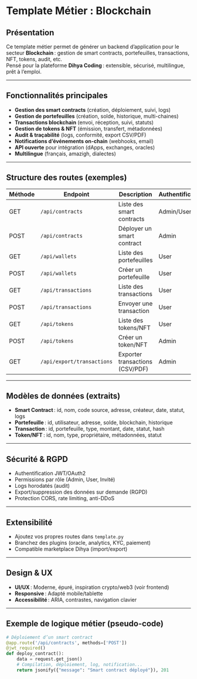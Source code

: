# Template Métier : Blockchain

## Présentation

Ce template métier permet de générer un backend d’application pour le secteur **Blockchain** : gestion de smart contracts, portefeuilles, transactions, NFT, tokens, audit, etc.  
Pensé pour la plateforme **Dihya Coding** : extensible, sécurisé, multilingue, prêt à l’emploi.

---

## Fonctionnalités principales

- **Gestion des smart contracts** (création, déploiement, suivi, logs)
- **Gestion de portefeuilles** (création, solde, historique, multi-chaines)
- **Transactions blockchain** (envoi, réception, suivi, statuts)
- **Gestion de tokens & NFT** (émission, transfert, métadonnées)
- **Audit & traçabilité** (logs, conformité, export CSV/PDF)
- **Notifications d’événements on-chain** (webhooks, email)
- **API ouverte** pour intégration (dApps, exchanges, oracles)
- **Multilingue** (français, amazigh, dialectes)

---

## Structure des routes (exemples)

| Méthode | Endpoint                        | Description                        | Authentification |
|---------|---------------------------------|------------------------------------|------------------|
| GET     | `/api/contracts`                | Liste des smart contracts          | Admin/User       |
| POST    | `/api/contracts`                | Déployer un smart contract         | Admin            |
| GET     | `/api/wallets`                  | Liste des portefeuilles            | User             |
| POST    | `/api/wallets`                  | Créer un portefeuille              | User             |
| GET     | `/api/transactions`             | Liste des transactions             | User             |
| POST    | `/api/transactions`             | Envoyer une transaction            | User             |
| GET     | `/api/tokens`                   | Liste des tokens/NFT               | User             |
| POST    | `/api/tokens`                   | Créer un token/NFT                 | Admin            |
| GET     | `/api/export/transactions`      | Exporter transactions (CSV/PDF)    | Admin            |

---

## Modèles de données (extraits)

- **Smart Contract** : id, nom, code source, adresse, créateur, date, statut, logs
- **Portefeuille** : id, utilisateur, adresse, solde, blockchain, historique
- **Transaction** : id, portefeuille, type, montant, date, statut, hash
- **Token/NFT** : id, nom, type, propriétaire, métadonnées, statut

---

## Sécurité & RGPD

- Authentification JWT/OAuth2
- Permissions par rôle (Admin, User, Invité)
- Logs horodatés (audit)
- Export/suppression des données sur demande (RGPD)
- Protection CORS, rate limiting, anti-DDoS

---

## Extensibilité

- Ajoutez vos propres routes dans `template.py`
- Branchez des plugins (oracle, analytics, KYC, paiement)
- Compatible marketplace Dihya (import/export)

---

## Design & UX

- **UI/UX** : Moderne, épuré, inspiration crypto/web3 (voir frontend)
- **Responsive** : Adapté mobile/tablette
- **Accessibilité** : ARIA, contrastes, navigation clavier

---

## Exemple de logique métier (pseudo-code)

```python
# Déploiement d’un smart contract
@app.route('/api/contracts', methods=['POST'])
@jwt_required()
def deploy_contract():
    data = request.get_json()
    # Compilation, déploiement, log, notification...
    return jsonify({"message": "Smart contract déployé"}), 201